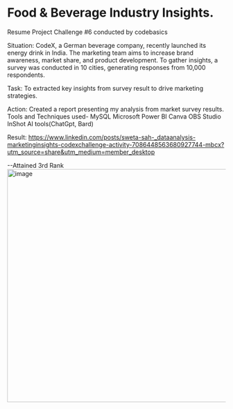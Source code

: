 # Food & Beverage Industry Insights.

Resume Project Challenge #6 conducted by codebasics

Situation:
CodeX, a German beverage company, recently launched its energy drink in India. The marketing team aims to increase brand awareness, market share, and product development. To gather insights, a survey was conducted in 10 cities, generating responses from 10,000 respondents. 

Task:
To extracted key insights from survey result to drive marketing strategies.

Action:
Created a report presenting my analysis from market survey results.
Tools and Techniques used-
MySQL
Microsoft Power BI
Canva
OBS Studio
InShot
AI tools(ChatGpt, Bard)

Result:
https://www.linkedin.com/posts/sweta-sah-_dataanalysis-marketinginsights-codexchallenge-activity-7086448563680927744-mbcx?utm_source=share&utm_medium=member_desktop

--Attained 3rd Rank
<img width="538" alt="image" src="https://github.com/Sweta-Sah/Food-Beverage-Industry-Insights./assets/132820867/82cc38d5-509f-4347-84b6-48de0f1e54ec">




